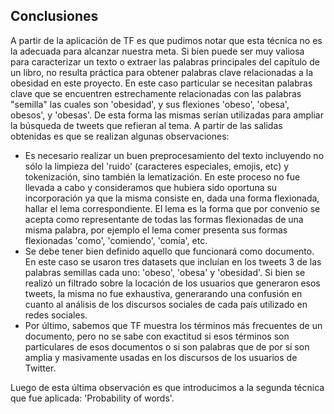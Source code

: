 ## Conclusiones

A partir de la aplicación de TF es que pudimos notar que esta técnica no es la adecuada para alcanzar nuestra meta. Si bien puede ser muy valiosa para caracterizar un texto o extraer las palabras principales del capítulo de un libro, no resulta práctica para obtener palabras clave relacionadas a la obesidad en este proyecto. En este caso particular se necesitan palabras clave que se encuentren estrechamente relacionadas con las palabras "semilla" las cuales son 'obesidad', y sus flexiones 'obeso', 'obesa', obesos', y 'obesas'. De esta forma las mismas serían utilizadas para ampliar la búsqueda de tweets que refieran al tema. 
A partir de las salidas obtenidas es que se realizan algunas observaciones:
  - Es necesario realizar un buen preprocesamiento del texto incluyendo no sólo la limpieza del 'ruido' (caracteres especiales, emojis, etc) y tokenización, sino también la lematización. En este proceso no fue llevada a cabo y consideramos que hubiera sido oportuna su incorporación ya que la misma consiste en, dada una forma flexionada, hallar el lema correspondiente. El lema es la forma que por convenio se acepta como representante de todas las formas flexionadas de una misma palabra, por ejemplo el lema comer presenta sus formas flexionadas 'como', 'comiendo', 'comía', etc.
  - Se debe tener bien definido aquello que funcionará como documento. En este caso se usaron tres datasets que incluían en los tweets 3 de las palabras semillas cada uno: 'obeso', 'obesa' y 'obesidad'. Si bien se realizó un filtrado sobre la locación de los usuarios que generaron esos tweets, la misma no fue exhaustiva, generarando una confusión en cuanto al análisis de los discursos sociales de cada país utilizado en redes sociales. 
  - Por último, sabemos que TF muestra los términos más frecuentes de un documento, pero no se sabe con exactitud si esos términos son particulares de esos documentos o si son palabras que de por sí son amplia y masivamente usadas en los discursos de los usuarios de Twitter. 

Luego de esta última observación es que introducimos a la segunda técnica que fue aplicada: 'Probability of words'.


